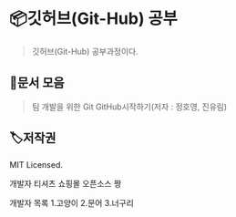 # 📦깃허브(Git-Hub) 공부

> 깃허브(Git-Hub) 공부과정이다.



## 🥳문서 모음
> 팀 개발을 위한 Git GitHub시작하기(저자 : 정호영, 진유림)






## 🏷저작권

MIT Licensed.


개발자 티셔츠 쇼핑몰 오픈소스 짱

개발자 목록
1.고양이
2.문어
3.너구리
